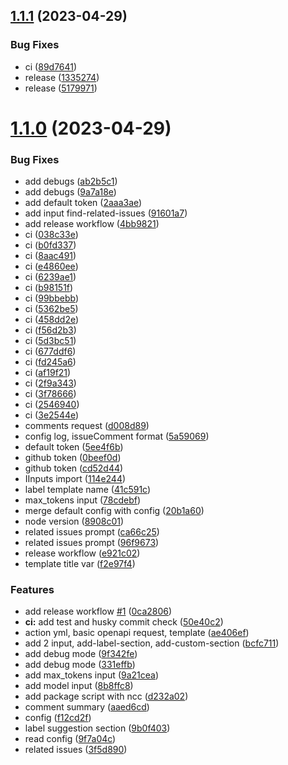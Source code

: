 ## [1.1.1](https://github.com/MaurerKrisztian/issue-improver-action/compare/v1.1.0...v1.1.1) (2023-04-29)


### Bug Fixes

* ci ([89d7641](https://github.com/MaurerKrisztian/issue-improver-action/commit/89d76418d1f5413d485079f73013337e8ff0ecf5))
* release ([1335274](https://github.com/MaurerKrisztian/issue-improver-action/commit/1335274c2555c048d4d0ee809e5d46f37d64774a))
* release ([5179971](https://github.com/MaurerKrisztian/issue-improver-action/commit/51799718fb367dd7d84550273bbb3921d429980c))



# [1.1.0](https://github.com/MaurerKrisztian/issue-improver-action/compare/ae406eff141ba9033bc1f62675333f0fc43ac8f0...v1.1.0) (2023-04-29)


### Bug Fixes

* add debugs ([ab2b5c1](https://github.com/MaurerKrisztian/issue-improver-action/commit/ab2b5c14cfe645995f2aa078edc565d7e10c9b91))
* add debugs ([9a7a18e](https://github.com/MaurerKrisztian/issue-improver-action/commit/9a7a18ef32e85d0f2673dd057b3971f9184738b1))
* add default token ([2aaa3ae](https://github.com/MaurerKrisztian/issue-improver-action/commit/2aaa3ae33fbd1e86039ca5ce4c1a3dc5da453114))
* add input find-related-issues ([91601a7](https://github.com/MaurerKrisztian/issue-improver-action/commit/91601a7ede940234c17a0c064961207673b8228b))
* add release workflow ([4bb9821](https://github.com/MaurerKrisztian/issue-improver-action/commit/4bb98211ee64705591ef1afd64da294dd6fe34d2))
* ci ([038c33e](https://github.com/MaurerKrisztian/issue-improver-action/commit/038c33e2ee3b07cf219af8fa365933e3e998615b))
* ci ([b0fd337](https://github.com/MaurerKrisztian/issue-improver-action/commit/b0fd337e793a54e5a94cf2316ba5d34aa6ef12f4))
* ci ([8aac491](https://github.com/MaurerKrisztian/issue-improver-action/commit/8aac491666a348963465d8f3cdb4e3957c7bcbcd))
* ci ([e4860ee](https://github.com/MaurerKrisztian/issue-improver-action/commit/e4860ee693f1cfe71e434870faf931e7867452ac))
* ci ([6239ae1](https://github.com/MaurerKrisztian/issue-improver-action/commit/6239ae1cb71e3816eb46c5c0802c610e1f308517))
* ci ([b98151f](https://github.com/MaurerKrisztian/issue-improver-action/commit/b98151f4175dda7eb6afec8082f17efa460a05d8))
* ci ([99bbebb](https://github.com/MaurerKrisztian/issue-improver-action/commit/99bbebb0fe810b642ff6be7b8b723afe805338ae))
* ci ([5362be5](https://github.com/MaurerKrisztian/issue-improver-action/commit/5362be5fd79a63327a8d2abe763ada4147ba003a))
* ci ([458dd2e](https://github.com/MaurerKrisztian/issue-improver-action/commit/458dd2ea333e6756c9b9707f212e16286e842a7c))
* ci ([f56d2b3](https://github.com/MaurerKrisztian/issue-improver-action/commit/f56d2b3073d2537c05c3fbf765664bc87ba4f286))
* ci ([5d3bc51](https://github.com/MaurerKrisztian/issue-improver-action/commit/5d3bc51e3a636fc01512daa44b7c90a785a99356))
* ci ([677ddf6](https://github.com/MaurerKrisztian/issue-improver-action/commit/677ddf66eda836078ffd42a607600b5367de1ed6))
* ci ([fd245a6](https://github.com/MaurerKrisztian/issue-improver-action/commit/fd245a633494fd931d7aaaa69a7bdbb500cf7c94))
* ci ([af19f21](https://github.com/MaurerKrisztian/issue-improver-action/commit/af19f21babc7eb0dc56d82e661a5e6f74e9ff246))
* ci ([2f9a343](https://github.com/MaurerKrisztian/issue-improver-action/commit/2f9a3438f7d6013febddddabb940c36f2de1a361))
* ci ([3f78666](https://github.com/MaurerKrisztian/issue-improver-action/commit/3f7866647b72c8b8ea96ba230540f13cb5a0745a))
* ci ([2546940](https://github.com/MaurerKrisztian/issue-improver-action/commit/2546940d4a7e306e35f670c24ad2087b6059364d))
* ci ([3e2544e](https://github.com/MaurerKrisztian/issue-improver-action/commit/3e2544e7c3944e449dd731b2cfd43010e77510c6))
* comments request ([d008d89](https://github.com/MaurerKrisztian/issue-improver-action/commit/d008d89456a825246ba46d8534e4fc8815d84013))
* config log, issueComment format ([5a59069](https://github.com/MaurerKrisztian/issue-improver-action/commit/5a59069017596816f16f3ea861dbdaa334921c30))
* default token ([5ee4f6b](https://github.com/MaurerKrisztian/issue-improver-action/commit/5ee4f6bb9a21b0ae52ec6c036d1742c0d1191071))
* github token ([0beef0d](https://github.com/MaurerKrisztian/issue-improver-action/commit/0beef0d1d383fa532e751b1588c74d138d95e04a))
* github token ([cd52d44](https://github.com/MaurerKrisztian/issue-improver-action/commit/cd52d44e0aea31960d94d6b40713bbb2d25270ad))
* IInputs import ([114e244](https://github.com/MaurerKrisztian/issue-improver-action/commit/114e24404f9d8b7997163265e07cd1a7e000c0fd))
* label template name ([41c591c](https://github.com/MaurerKrisztian/issue-improver-action/commit/41c591cccd5abf067d35684cf6a5dbcb446ded08))
* max_tokens input ([78cdebf](https://github.com/MaurerKrisztian/issue-improver-action/commit/78cdebf300b7e14484e24bb2382cf028ceba01e6))
* merge default config with config ([20b1a60](https://github.com/MaurerKrisztian/issue-improver-action/commit/20b1a60631115d7debaece02f655aa0a8584813a))
* node version ([8908c01](https://github.com/MaurerKrisztian/issue-improver-action/commit/8908c0153e9fd0898b40618229916f044ef1b4c7))
* related issues prompt ([ca66c25](https://github.com/MaurerKrisztian/issue-improver-action/commit/ca66c25847c820370f98148d4625a4bf1342e7db))
* related issues prompt ([96f9673](https://github.com/MaurerKrisztian/issue-improver-action/commit/96f96735efeb5acae479522849eca76fc0ac940f))
* release workflow ([e921c02](https://github.com/MaurerKrisztian/issue-improver-action/commit/e921c02c2e443f5a2364e6e988f93e23c032bfac))
* template title var ([f2e97f4](https://github.com/MaurerKrisztian/issue-improver-action/commit/f2e97f45aa8bb01d97d66b8051a2c85b907fc29f))


### Features

* add release workflow [#1](https://github.com/MaurerKrisztian/issue-improver-action/issues/1) ([0ca2806](https://github.com/MaurerKrisztian/issue-improver-action/commit/0ca280677085430126de753c3e9b487f65daba68))
* **ci:** add test and husky commit check ([50e40c2](https://github.com/MaurerKrisztian/issue-improver-action/commit/50e40c2dd305e344e5e068ab01f8157fffb3e8dd))
* action yml, basic openapi request, template ([ae406ef](https://github.com/MaurerKrisztian/issue-improver-action/commit/ae406eff141ba9033bc1f62675333f0fc43ac8f0))
* add 2 input, add-label-section, add-custom-section ([bcfc711](https://github.com/MaurerKrisztian/issue-improver-action/commit/bcfc711258dfcd458fa0c0c42e8e5703cf67d8f5))
* add debug mode ([9f342fe](https://github.com/MaurerKrisztian/issue-improver-action/commit/9f342fe20f27b9176f28f3fe6f52267d377fda48))
* add debug mode ([331effb](https://github.com/MaurerKrisztian/issue-improver-action/commit/331effb218e3bfc6735bf58fae0aaea70d2835ce))
* add max_tokens input ([9a21cea](https://github.com/MaurerKrisztian/issue-improver-action/commit/9a21cea0ca2a14b8be73d044c57336c3cdb24237))
* add model input ([8b8ffc8](https://github.com/MaurerKrisztian/issue-improver-action/commit/8b8ffc85827833ee6c3684e3669454f25ec52efc))
* add package script with ncc ([d232a02](https://github.com/MaurerKrisztian/issue-improver-action/commit/d232a0268dd4017a0aba1e7ba510b091082034a2))
* comment summary ([aaed6cd](https://github.com/MaurerKrisztian/issue-improver-action/commit/aaed6cdfcee822c8b67e1175529ef41139ddc5bf))
* config ([f12cd2f](https://github.com/MaurerKrisztian/issue-improver-action/commit/f12cd2f2e686af0eb652fb4ad4480ec02049fa0a))
* label suggestion section ([9b0f403](https://github.com/MaurerKrisztian/issue-improver-action/commit/9b0f403b1959e4ef019e84645c423d82dde7156b))
* read config ([9f7a04c](https://github.com/MaurerKrisztian/issue-improver-action/commit/9f7a04cecfe88aff4e67430abb7bd71bb19f61f0))
* related issues ([3f5d890](https://github.com/MaurerKrisztian/issue-improver-action/commit/3f5d890472875011b97672c92406efaaaa42e05e))



